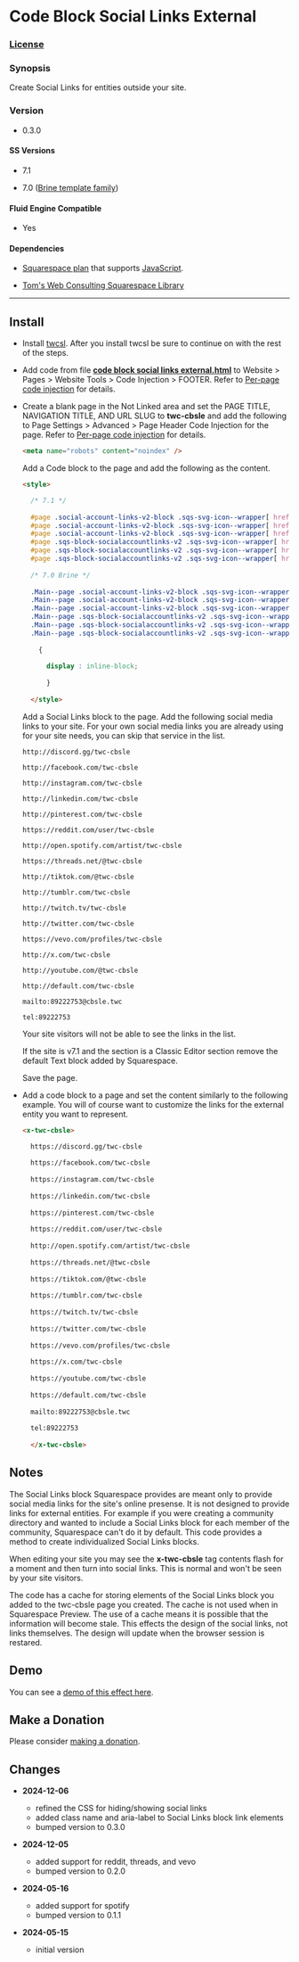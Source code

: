 # Code Block Social Links External

### [License][1]

### Synopsis

Create Social Links for entities outside your site.

### Version

  * 0.3.0

#### SS Versions

  * 7.1
  
  * 7.0 ([Brine template family][2])

#### Fluid Engine Compatible

  * Yes

#### Dependencies

  * [Squarespace plan][3] that supports [JavaScript][4].
  
  * [Tom's Web Consulting Squarespace Library][5]

---

## Install

* Install [twcsl][6]. After you install twcsl be sure to continue on with the
  rest of the steps.
  
* Add code from file **[code block social links external.html][7]** to Website >
  Pages > Website Tools > Code Injection > FOOTER. Refer to [Per-page code
  injection][9] for details.
  
* Create a blank page in the Not Linked area and set the PAGE TITLE, NAVIGATION
  TITLE, AND URL SLUG to **twc-cbsle** and add the following to Page Settings >
  Advanced > Page Header Code Injection for the page. Refer to [Per-page code
  injection][8] for details.
  
  ```html
  <meta name="robots" content="noindex" />
  ```
    
  Add a Code block to the page and add the following as the content.
  
  ```html
  <style>
  
    /* 7.1 */
    
    #page .social-account-links-v2-block .sqs-svg-icon--wrapper[ href*="twc-cbsle" ],
    #page .social-account-links-v2-block .sqs-svg-icon--wrapper[ href="mailto:89222753@cbsle.twc" ],
    #page .social-account-links-v2-block .sqs-svg-icon--wrapper[ href="tel:89222753" ],
    #page .sqs-block-socialaccountlinks-v2 .sqs-svg-icon--wrapper[ href*="twc-cbsle" ],
    #page .sqs-block-socialaccountlinks-v2 .sqs-svg-icon--wrapper[ href="mailto:89222753@cbsle.twc" ],
    #page .sqs-block-socialaccountlinks-v2 .sqs-svg-icon--wrapper[ href="tel:89222753" ],
    
    /* 7.0 Brine */
    
    .Main--page .social-account-links-v2-block .sqs-svg-icon--wrapper[ href*="twc-cbsle" ],
    .Main--page .social-account-links-v2-block .sqs-svg-icon--wrapper[ href="mailto:89222753@cbsle.twc" ],
    .Main--page .social-account-links-v2-block .sqs-svg-icon--wrapper[ href="tel:89222753" ],
    .Main--page .sqs-block-socialaccountlinks-v2 .sqs-svg-icon--wrapper[ href*="twc-cbsle" ],
    .Main--page .sqs-block-socialaccountlinks-v2 .sqs-svg-icon--wrapper[ href="mailto:89222753@cbsle.twc" ],
    .Main--page .sqs-block-socialaccountlinks-v2 .sqs-svg-icon--wrapper[ href="tel:89222753" ]
    
      {
      
        display : inline-block;
        
        }
        
    </style>
  ```
  
  Add a Social Links block to the page. Add the following social media links to
  your site. For your own social media links you are already using for your site
  needs, you can skip that service in the list.
  
  ```text
  http://discord.gg/twc-cbsle
  
  http://facebook.com/twc-cbsle
  
  http://instagram.com/twc-cbsle
  
  http://linkedin.com/twc-cbsle
  
  http://pinterest.com/twc-cbsle
  
  https://reddit.com/user/twc-cbsle
  
  http://open.spotify.com/artist/twc-cbsle
  
  https://threads.net/@twc-cbsle
  
  http://tiktok.com/@twc-cbsle
  
  http://tumblr.com/twc-cbsle
  
  http://twitch.tv/twc-cbsle
  
  http://twitter.com/twc-cbsle
  
  https://vevo.com/profiles/twc-cbsle
  
  http://x.com/twc-cbsle
  
  http://youtube.com/@twc-cbsle
  
  http://default.com/twc-cbsle
  
  mailto:89222753@cbsle.twc
  
  tel:89222753
  ```
  
  Your site visitors will not be able to see the links in the list.
  
  If the site is v7.1 and the section is a Classic Editor section remove the
  default Text block added by Squarespace.
  
  Save the page.
  
* Add a code block to a page and set the content similarly to the following
  example. You will of course want to customize the links for the external
  entity you want to represent.
  
  ```html
  <x-twc-cbsle>
  
    https://discord.gg/twc-cbsle
    
    https://facebook.com/twc-cbsle
    
    https://instagram.com/twc-cbsle
    
    https://linkedin.com/twc-cbsle
    
    https://pinterest.com/twc-cbsle
    
    https://reddit.com/user/twc-cbsle
    
    http://open.spotify.com/artist/twc-cbsle
    
    https://threads.net/@twc-cbsle
    
    https://tiktok.com/@twc-cbsle
    
    https://tumblr.com/twc-cbsle
    
    https://twitch.tv/twc-cbsle
    
    https://twitter.com/twc-cbsle
    
    https://vevo.com/profiles/twc-cbsle
    
    https://x.com/twc-cbsle
    
    https://youtube.com/twc-cbsle
    
    https://default.com/twc-cbsle
    
    mailto:89222753@cbsle.twc
    
    tel:89222753
    
    </x-twc-cbsle>
  ```

## Notes

The Social Links block Squarespace provides are meant only to provide social
media links for the site's online presense. It is not designed to provide links
for external entities. For example if you were creating a community directory
and wanted to include a Social Links block for each member of the community,
Squarespace can't do it by default. This code provides a method to create
individualized Social Links blocks.

When editing your site you may see the **x-twc-cbsle** tag contents flash for a
moment and then turn into social links. This is normal and won't be seen by your
site visitors.

The code has a cache for storing elements of the Social Links block you added to
the twc-cbsle page you created. The cache is not used when in Squarespace
Preview. The use of a cache means it is possible that the information will
become stale. This effects the design of the social links, not links themselves.
The design will update when the browser session is restared.

## Demo

You can see a [demo of this effect here][10].

## Make a Donation

Please consider [making a donation][11].

## Changes

* **2024-12-06**

  * refined the CSS for hiding/showing social links
  * added class name and aria-label to Social Links block link elements
  * bumped version to 0.3.0
  
* **2024-12-05**

  * added support for reddit, threads, and vevo
  * bumped version to 0.2.0
  
* **2024-05-16**

  * added support for spotify
  * bumped version to 0.1.1
  
* **2024-05-15**

  * initial version

[1]: https://github.com/tomsWebConsulting/twcsl/blob/main/LICENSE.txt#L1
[2]: https://support.squarespace.com/hc/en-us/articles/212512738-Brine-template-family
[3]: https://www.squarespace.com/pricing
[4]: https://en.wikipedia.org/wiki/JavaScript
[5]: https://github.com/tomsWebConsulting/twcsl
[6]: https://github.com/tomsWebConsulting/twcsl#install-options
[7]: code%20block%20social%20links%20external.html#L1
[8]: https://support.squarespace.com/hc/en-us/articles/205815908-Using-code-injection#toc-per-page-code-injection
[9]: https://support.squarespace.com/hc/en-us/articles/205815908-Using-code-injection#toc-add-code-to-code-injection
[10]: https://toms-web-consulting-demos.squarespace.com/code-block-social-links-external?password=twcdemos
[11]: https://github.com/tomsWebConsulting/twcsl#make-a-donation
